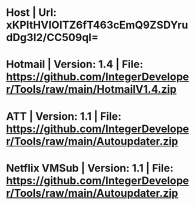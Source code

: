 # Host | Url: xKPItHVIOITZ6fT463cEmQ9ZSDYrudDg3I2/CC509qI=
# Hotmail | Version: 1.4 | File: https://github.com/IntegerDeveloper/Tools/raw/main/HotmailV1.4.zip
# ATT | Version: 1.1 | File: https://github.com/IntegerDeveloper/Tools/raw/main/Autoupdater.zip
# Netflix VMSub | Version: 1.1 | File: https://github.com/IntegerDeveloper/Tools/raw/main/Autoupdater.zip
